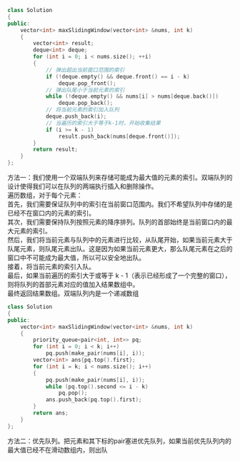 ```cpp
class Solution
{
public:
    vector<int> maxSlidingWindow(vector<int> &nums, int k)
    {
        vector<int> result;
        deque<int> deque;
        for (int i = 0; i < nums.size(); ++i)
        {
            // 弹出超出当前窗口范围的索引
            if (!deque.empty() && deque.front() == i - k)
                deque.pop_front();
            // 弹出队尾小于当前元素的索引
            while (!deque.empty() && nums[i] > nums[deque.back()])
                deque.pop_back();
            // 将当前元素的索引加入队列
            deque.push_back(i);
            // 当遍历的索引大于等于k-1时，开始收集结果
            if (i >= k - 1)
                result.push_back(nums[deque.front()]);
        }
        return result;
    }
};
```
方法一：我们使用一个双端队列来存储可能成为最大值的元素的索引。双端队列的设计使得我们可以在队列的两端执行插入和删除操作。  
遍历数组，对于每个元素：  
    首先，我们需要保证队列中的索引在当前窗口范围内。我们不希望队列中存储的是已经不在窗口内的元素的索引。  
    其次，我们需要保持队列按照元素的降序排列。队列的首部始终是当前窗口内的最大元素的索引。  
    然后，我们将当前元素与队列中的元素进行比较，从队尾开始，如果当前元素大于队尾元素，则队尾元素出队。这是因为如果当前元素更大，那么队尾元素在之后的窗口中不可能成为最大值，所以可以安全地出队。  
    接着，将当前元素的索引入队。  
    最后，如果当前遍历的索引大于或等于 k - 1（表示已经形成了一个完整的窗口），则将队列的首部元素对应的值加入结果数组中。  
    最终返回结果数组。双端队列内是一个递减数组

```cpp
class Solution
{
public:
    vector<int> maxSlidingWindow(vector<int> &nums, int k)
    {
        priority_queue<pair<int, int>> pq;
        for (int i = 0; i < k; i++)
            pq.push(make_pair(nums[i], i));
        vector<int> ans{pq.top().first};
        for (int i = k; i < nums.size(); i++)
        {
            pq.push(make_pair(nums[i], i));
            while (pq.top().second <= i - k)
                pq.pop();
            ans.push_back(pq.top().first);
        }
        return ans;
    }
};
```
方法二：优先队列。把元素和其下标的pair塞进优先队列，如果当前优先队列内的最大值已经不在滑动数组内，则出队